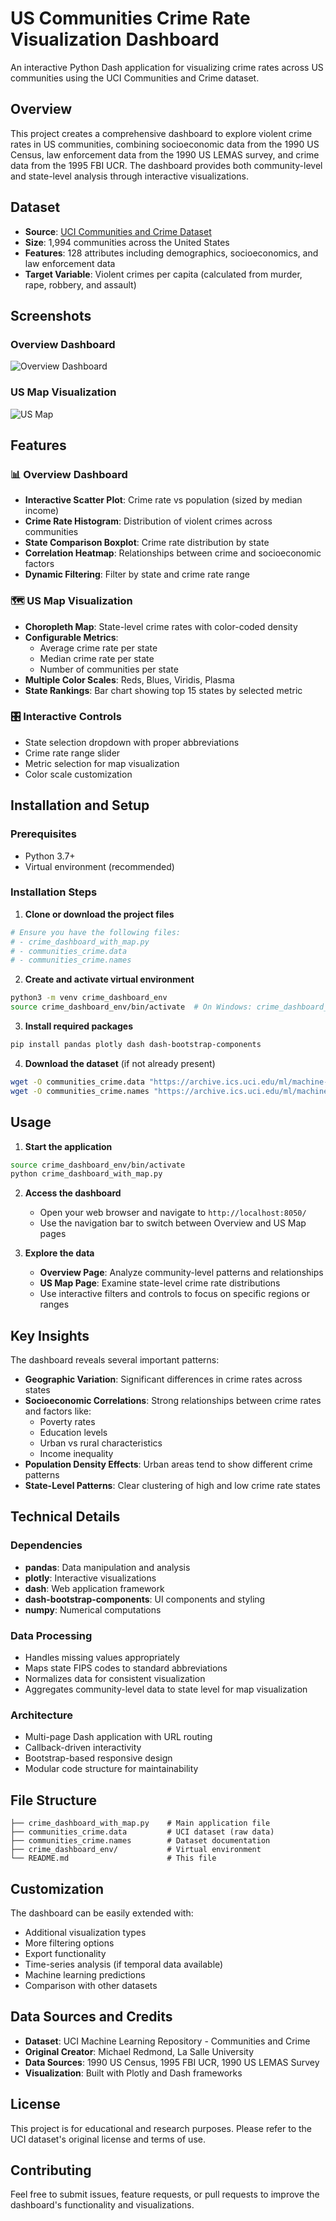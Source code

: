 # US Communities Crime Rate Visualization Dashboard

An interactive Python Dash application for visualizing crime rates across US communities using the UCI Communities and Crime dataset.

## Overview

This project creates a comprehensive dashboard to explore violent crime rates in US communities, combining socioeconomic data from the 1990 US Census, law enforcement data from the 1990 US LEMAS survey, and crime data from the 1995 FBI UCR. The dashboard provides both community-level and state-level analysis through interactive visualizations.

## Dataset

- **Source**: [UCI Communities and Crime Dataset](https://archive.ics.uci.edu/dataset/183/communities+and+crime)
- **Size**: 1,994 communities across the United States
- **Features**: 128 attributes including demographics, socioeconomics, and law enforcement data
- **Target Variable**: Violent crimes per capita (calculated from murder, rape, robbery, and assault)

## Screenshots

### Overview Dashboard
![Overview Dashboard](./screenshot/stat.png)

### US Map Visualization
![US Map](./screenshot/map.png)

## Features

### 📊 Overview Dashboard
- **Interactive Scatter Plot**: Crime rate vs population (sized by median income)
- **Crime Rate Histogram**: Distribution of violent crimes across communities
- **State Comparison Boxplot**: Crime rate distribution by state
- **Correlation Heatmap**: Relationships between crime and socioeconomic factors
- **Dynamic Filtering**: Filter by state and crime rate range

### 🗺️ US Map Visualization
- **Choropleth Map**: State-level crime rates with color-coded density
- **Configurable Metrics**: 
  - Average crime rate per state
  - Median crime rate per state
  - Number of communities per state
- **Multiple Color Scales**: Reds, Blues, Viridis, Plasma
- **State Rankings**: Bar chart showing top 15 states by selected metric

### 🎛️ Interactive Controls
- State selection dropdown with proper abbreviations
- Crime rate range slider
- Metric selection for map visualization
- Color scale customization

## Installation and Setup

### Prerequisites
- Python 3.7+
- Virtual environment (recommended)

### Installation Steps

1. **Clone or download the project files**
```bash
# Ensure you have the following files:
# - crime_dashboard_with_map.py
# - communities_crime.data
# - communities_crime.names
```

2. **Create and activate virtual environment**
```bash
python3 -m venv crime_dashboard_env
source crime_dashboard_env/bin/activate  # On Windows: crime_dashboard_env\Scripts\activate
```

3. **Install required packages**
```bash
pip install pandas plotly dash dash-bootstrap-components
```

4. **Download the dataset** (if not already present)
```bash
wget -O communities_crime.data "https://archive.ics.uci.edu/ml/machine-learning-databases/communities/communities.data"
wget -O communities_crime.names "https://archive.ics.uci.edu/ml/machine-learning-databases/communities/communities.names"
```

## Usage

1. **Start the application**
```bash
source crime_dashboard_env/bin/activate
python crime_dashboard_with_map.py
```

2. **Access the dashboard**
   - Open your web browser and navigate to `http://localhost:8050/`
   - Use the navigation bar to switch between Overview and US Map pages

3. **Explore the data**
   - **Overview Page**: Analyze community-level patterns and relationships
   - **US Map Page**: Examine state-level crime rate distributions
   - Use interactive filters and controls to focus on specific regions or ranges

## Key Insights

The dashboard reveals several important patterns:

- **Geographic Variation**: Significant differences in crime rates across states
- **Socioeconomic Correlations**: Strong relationships between crime rates and factors like:
  - Poverty rates
  - Education levels
  - Urban vs rural characteristics
  - Income inequality
- **Population Density Effects**: Urban areas tend to show different crime patterns
- **State-Level Patterns**: Clear clustering of high and low crime rate states

## Technical Details

### Dependencies
- **pandas**: Data manipulation and analysis
- **plotly**: Interactive visualizations
- **dash**: Web application framework
- **dash-bootstrap-components**: UI components and styling
- **numpy**: Numerical computations

### Data Processing
- Handles missing values appropriately
- Maps state FIPS codes to standard abbreviations
- Normalizes data for consistent visualization
- Aggregates community-level data to state level for map visualization

### Architecture
- Multi-page Dash application with URL routing
- Callback-driven interactivity
- Bootstrap-based responsive design
- Modular code structure for maintainability

## File Structure

```
├── crime_dashboard_with_map.py    # Main application file
├── communities_crime.data         # UCI dataset (raw data)
├── communities_crime.names        # Dataset documentation
├── crime_dashboard_env/           # Virtual environment
└── README.md                      # This file
```

## Customization

The dashboard can be easily extended with:
- Additional visualization types
- More filtering options
- Export functionality
- Time-series analysis (if temporal data available)
- Machine learning predictions
- Comparison with other datasets

## Data Sources and Credits

- **Dataset**: UCI Machine Learning Repository - Communities and Crime
- **Original Creator**: Michael Redmond, La Salle University
- **Data Sources**: 1990 US Census, 1995 FBI UCR, 1990 US LEMAS Survey
- **Visualization**: Built with Plotly and Dash frameworks

## License

This project is for educational and research purposes. Please refer to the UCI dataset's original license and terms of use.

## Contributing

Feel free to submit issues, feature requests, or pull requests to improve the dashboard's functionality and visualizations.